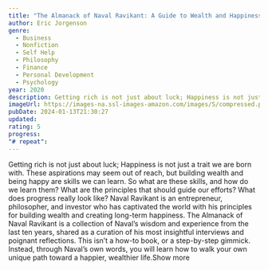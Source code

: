 ```yaml
---
title: "The Almanack of Naval Ravikant: A Guide to Wealth and Happiness"
author: Eric Jorgenson
genre:
  - Business
  - Nonfiction
  - Self Help
  - Philosophy
  - Finance
  - Personal Development
  - Psychology
year: 2020
description: Getting rich is not just about luck; Happiness is not just a trait we are born with. These aspirations may seem out of reach, but building wealth and being happy are skills we can learn. So what are these skills, and how do we learn them? What are the principles that should guide our efforts? What does progress really look like? Naval Ravikant is an entrepreneur, philosopher, and investor who has captivated the world with his principles for building wealth and creating long-term happiness. The Almanack of Naval Ravikant is a collection of Naval’s wisdom and experience from the last ten years, shared as a curation of his most insightful interviews and poignant reflections. This isn’t a how-to book, or a step-by-step gimmick. Instead, through Naval’s own words, you will learn how to walk your own unique path toward a happier, wealthier life.Show more
imageUrl: https://images-na.ssl-images-amazon.com/images/S/compressed.photo.goodreads.com/books/1598011736i/54898389.jpg
pubDate: 2024-01-13T21:30:27
updated:
rating: 5
progress:
"# repeat":
---
```

Getting rich is not just about luck; Happiness is not just a trait we are born with. These aspirations may seem out of reach, but building wealth and being happy are skills we can learn. So what are these skills, and how do we learn them? What are the principles that should guide our efforts? What does progress really look like? Naval Ravikant is an entrepreneur, philosopher, and investor who has captivated the world with his principles for building wealth and creating long-term happiness. The Almanack of Naval Ravikant is a collection of Naval’s wisdom and experience from the last ten years, shared as a curation of his most insightful interviews and poignant reflections. This isn’t a how-to book, or a step-by-step gimmick. Instead, through Naval’s own words, you will learn how to walk your own unique path toward a happier, wealthier life.Show more